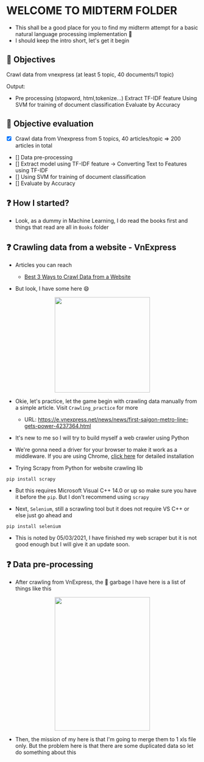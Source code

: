 # WELCOME TO MIDTERM FOLDER

- This shall be a good place for you to find my midterm attempt for a basic natural language processing implementation :tada:
- I should keep the intro short, let's get it begin 

## :bookmark: Objectives
Crawl data from vnexpress (at least 5 topic, 40 documents/1 topic)

Output:  
-  Pre processing (stopword, html,tokenize…)
Extract TF-IDF feature
Using SVM for training of document classification
Evaluate by Accuracy

## :bookmark: Objective evaluation 
- [x] Crawl data from Vnexpress from 5 topics, 40 articles/topic => 200 articles in total
- [] Data pre-processing
- [] Extract model using TF-IDF feature -> Converting Text to Features using TF-IDF
- [] Using SVM for training of document classification
- [] Evaluate by Accuracy



## :question: How I started? 
- Look, as a dummy in Machine Learning, I do read the books first and things that read are all in `Books` folder

## :question: Crawling data from a website - VnExpress

- Articles you can reach
    
    * [Best 3 Ways to Crawl Data from a Website](https://www.octoparse.com/blog/how-to-crawl-data-from-a-website)

- But look, I have some here :smile:

<p align = "center">
    <img src = "https://i.ibb.co/qM27wr0/image.png" width="250px"/>
</p>

- Okie, let's practice, let the game begin with crawling data manually from a simple article. Visit `Crawling_practice` for more
    - URL: https://e.vnexpress.net/news/news/first-saigon-metro-line-gets-power-4237364.html

- It's new to me so I will try to build myself a web crawler using Python

- We're gonna need a driver for your browser to make it work as a middleware. If you are using Chrome, [click here](http://jonathansoma.com/lede/foundations-2018/classes/selenium/selenium-windows-install/) for detailed installation

- Trying Scrapy from Python for website crawling lib

```
pip install scrapy
```

- But this requires Microsoft Visual C++ 14.0 or up so make sure you have it before the `pip`. But I don't recommend using `scrapy`

- Next, `Selenium`, still a scrawling tool but it does not require VS C++ or else just go ahead and 
```
pip install selenium
```

- This is noted by 05/03/2021, I have finished my web scraper but it is not good enough but I will give it an update soon.

## :question: Data pre-processing

- After crawling from VnExpress, the :page_with_curl: garbage I have here is a list of things like this
<p align = "center">
    <img src = "https://i.ibb.co/XYvC8z3/image.png" width="250px" height="350px"/>
</p>

- Then, the mission of my here is that I'm going to merge them to 1 xls file only. But the problem here is that there are some duplicated data so let do something about this 